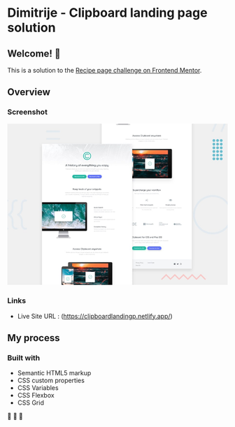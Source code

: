 # Dimitrije - Clipboard landing page solution

## Welcome! 👋

This is a solution to the [Recipe page challenge on Frontend Mentor](https://www.frontendmentor.io/challenges/sunnyside-agency-landing-page-7yVs3B6ef).

## Overview

### Screenshot

![](./design/desktop-preview.jpg)

### Links

- Live Site URL : (https://clipboardlandingp.netlify.app/)

## My process

### Built with

- Semantic HTML5 markup
- CSS custom properties
- CSS Variables
- CSS Flexbox
- CSS Grid

:rocket: :rocket: :rocket:
